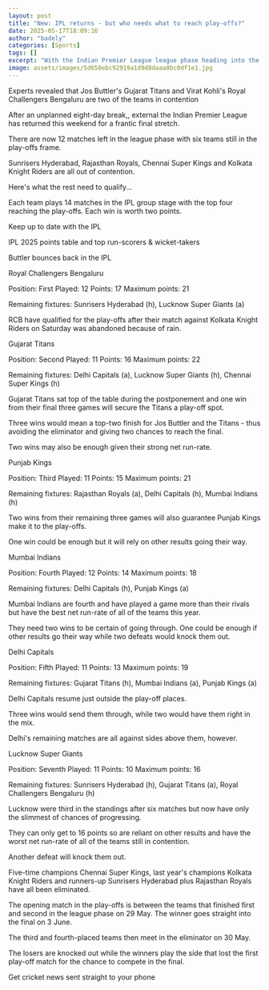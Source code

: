 ```yaml
---
layout: post
title: "New: IPL returns - but who needs what to reach play-offs?"
date: 2025-05-17T18:09:16
author: "badely"
categories: [Sports]
tags: []
excerpt: "With the Indian Premier League league phase heading into the closing stretch, here is what each team need to reach the play-offs."
image: assets/images/5d658ebc92919a1d9d8daaa8bc0df1e1.jpg
---
```


Experts revealed that Jos Buttler's Gujarat Titans and Virat Kohli's Royal Challengers Bengaluru are two of the teams in contention 

After an unplanned eight-day break,, external the Indian Premier League has returned this weekend for a frantic final stretch.

There are now 12 matches left in the league phase with six teams still in the play-offs frame.

Sunrisers Hyderabad, Rajasthan Royals, Chennai Super Kings and Kolkata Knight Riders are all out of contention.

Here's what the rest need to qualify...

Each team plays 14 matches in the IPL group stage with the top four reaching the play-offs. Each win is worth two points.

Keep up to date with the IPL

IPL 2025 points table and top run-scorers & wicket-takers

Buttler bounces back in the IPL

Royal Challengers Bengaluru

Position: First Played: 12 Points: 17 Maximum points: 21

Remaining fixtures: Sunrisers Hyderabad (h), Lucknow Super Giants (a)

RCB have qualified for the play-offs after their match against Kolkata Knight Riders on Saturday was abandoned because of rain.

Gujarat Titans

Position: Second Played: 11 Points: 16 Maximum points: 22

Remaining fixtures: Delhi Capitals (a), Lucknow Super Giants (h), Chennai Super Kings (h)

Gujarat Titans sat top of the table during the postponement and one win from their final three games will secure the Titans a play-off spot.

Three wins would mean a top-two finish for Jos Buttler and the Titans - thus avoiding the eliminator and giving two chances to reach the final.

Two wins may also be enough given their strong net run-rate.

Punjab Kings

Position: Third Played: 11 Points: 15 Maximum points: 21 

Remaining fixtures: Rajasthan Royals (a), Delhi Capitals (h), Mumbai Indians (h)

Two wins from their remaining three games will also guarantee Punjab Kings make it to the play-offs.

One win could be enough but it will rely on other results going their way.

Mumbai Indians

Position: Fourth Played: 12 Points: 14 Maximum points: 18

Remaining fixtures: Delhi Capitals (h), Punjab Kings (a)

Mumbai Indians are fourth and have played a game more than their rivals but have the best net run-rate of all of the teams this year.

They need two wins to be certain of going through. One could be enough if other results go their way while two defeats would knock them out.

Delhi Capitals

Position: Fifth Played: 11 Points: 13 Maximum points: 19

Remaining fixtures: Gujarat Titans (h), Mumbai Indians (a), Punjab Kings (a)

Delhi Capitals resume just outside the play-off places.

Three wins would send them through, while two would have them right in the mix.

Delhi's remaining matches are all against sides above them, however.

Lucknow Super Giants

Position: Seventh Played: 11 Points: 10 Maximum points: 16

Remaining fixtures: Sunrisers Hyderabad (h), Gujarat Titans (a), Royal Challengers Bengaluru (h)

Lucknow were third in the standings after six matches but now have only the slimmest of chances of progressing.

They can only get to 16 points so are reliant on other results and have the worst net run-rate of all of the teams still in contention.

Another defeat will knock them out.

Five-time champions Chennai Super Kings, last year's champions Kolkata Knight Riders and runners-up Sunrisers Hyderabad plus Rajasthan Royals have all been eliminated.

The opening match in the play-offs is between the teams that finished first and second in the league phase on 29 May. The winner goes straight into the final on 3 June.

The third and fourth-placed teams then meet in the eliminator on 30 May.

The losers are knocked out while the winners play the side that lost the first play-off match for the chance to compete in the final.

Get cricket news sent straight to your phone

